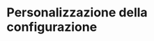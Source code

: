 # Personalizzazione della configurazione

<!-- Descrivere come configurare i docker<!--raw-typst#super("G") file-->
